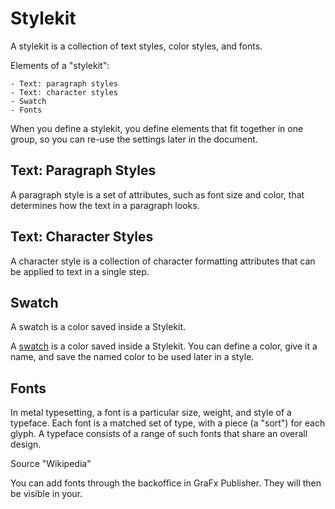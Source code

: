 # Stylekit

A stylekit is a collection of text styles, color styles, and fonts.

Elements of a "stylekit":

	- Text: paragraph styles
	- Text: character styles
	- Swatch
	- Fonts

When you define a stylekit, you define elements that fit together in one group, so you can re-use the settings later in the document.

## Text: Paragraph Styles

A paragraph style is a set of attributes, such as font size and color, that determines how the text in a paragraph looks.

## Text: Character Styles

A character style is a collection of character formatting attributes that can be applied to text in a single step.

## Swatch

A swatch is a color saved inside a Stylekit.

A [swatch](/GraFx_Studio/how_to/swatches/) is a color saved inside a Stylekit. You can define a color, give it a name, and save the named color to be used later in a style.

## Fonts

In metal typesetting, a font is a particular size, weight, and style of a typeface. Each font is a matched set of type, with a piece (a "sort") for each glyph. A typeface consists of a range of such fonts that share an overall design.

Source "Wikipedia"

You can add fonts through the backoffice in GraFx Publisher. They will then be visible in your.